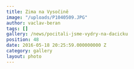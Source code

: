 ```yaml
---
title: Zima na Vysočině
image: "/uploads/P1040509.JPG"
author: vaclav-beran
tags: []
gallery: /news/pocitali-jsme-vydry-na-dacicku
position: 48
date: 2016-05-18 20:25:59.000000000 Z
category: gallery
layout: photo
---
```

